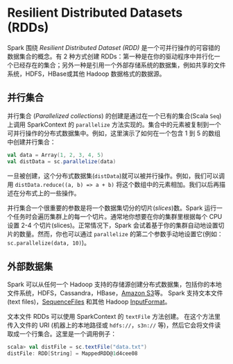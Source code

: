 # Resilient Distributed Datasets (RDDs)

Spark 围绕 _Resilient Distributed Dataset (RDD)_ 是一个可并行操作的可容错的数据集合的概念。有 2 种方式创建 RDDs：第一种是在你的驱动程序中并行化一个已经存在的集合；另外一种是引用一个外部存储系统的数据集，例如共享的文件系统，HDFS，HBase或其他 Hadoop 数据格式的数据源。

## 并行集合

并行集合 (_Parallelized collections_) 的创建是通过在一个已有的集合(Scala `Seq`)上调用 SparkContext 的 `parallelize` 方法实现的。集合中的元素被复制到一个可并行操作的分布式数据集中。例如，这里演示了如何在一个包含 1 到 5 的数组中创建并行集合：

```scala
val data = Array(1, 2, 3, 4, 5)
val distData = sc.parallelize(data)
```

一旦被创建，这个分布式数据集(`distData`)就可以被并行操作。例如，我们可以调用 `distData.reduce((a, b) => a + b)` 将这个数组中的元素相加。我们以后再描述在分布式上的一些操作。

并行集合一个很重要的参数是将一个数据集切分的切片(_slices_)数。Spark 运行一个任务时会遍历集群上的每一个切片。通常地你想要在你的集群里根据每个 CPU 设置 2-4 个切片(slices)。正常情况下，Spark 会试着基于你的集群自动地设置切片的数量。然而，你也可以通过 `parallelize` 的第二个参数手动地设置它(例如：`sc.parallelize(data, 10)`)。

## 外部数据集

Spark 可以从任何一个 Hadoop 支持的存储源创建分布式数据集，包括你的本地文件系统，HDFS，Cassandra，HBase，[Amazon S3](http://wiki.apache.org/hadoop/AmazonS3)等。 Spark 支持文本文件(text files)，[SequenceFiles](http://hadoop.apache.org/docs/current/api/org/apache/hadoop/mapred/SequenceFileInputFormat.html) 和其他 Hadoop [InputFormat](http://hadoop.apache.org/docs/stable/api/org/apache/hadoop/mapred/InputFormat.html)。

文本文件 RDDs 可以使用 SparkContext 的 `textFile` 方法创建。 在这个方法里传入文件的 URI (机器上的本地路径或 `hdfs://`，`s3n://` 等)，然后它会将文件读取成一个行集合。这里是一个调用例子：

```scala
scala> val distFile = sc.textFile("data.txt")
distFile: RDD[String] = MappedRDD@1d4cee08
```

